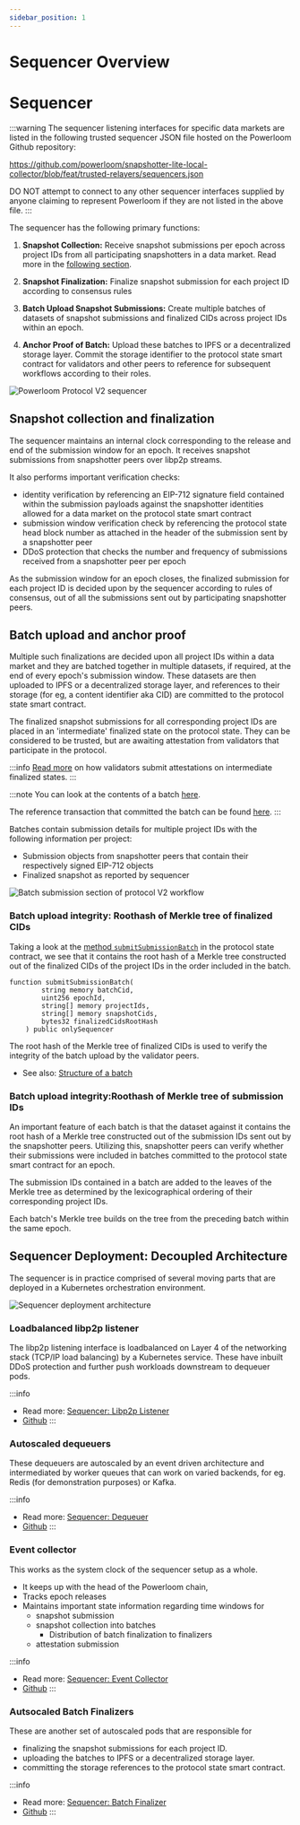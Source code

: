 ```yaml
---
sidebar_position: 1
---
```

# Sequencer Overview

# Sequencer

:::warning
The sequencer listening interfaces for specific data markets are listed in the following trusted sequencer JSON file hosted on the Powerloom Github repository:

https://github.com/powerloom/snapshotter-lite-local-collector/blob/feat/trusted-relayers/sequencers.json

DO NOT attempt to connect to any other sequencer interfaces supplied by anyone claiming to represent Powerloom if they are not listed in the above file.
:::


The sequencer has the following primary functions:

1. **Snapshot Collection:** Receive snapshot submissions per epoch across project IDs from all participating snapshotters in a data market. Read more in the [following section](#snapshot-collection-and-finalization).
   
2. **Snapshot Finalization:** Finalize snapshot submission for each project ID according to consensus rules
   
3. **Batch Upload Snapshot Submissions:** Create multiple batches of datasets of snapshot submissions and finalized CIDs across project IDs within an epoch.
   
4. **Anchor Proof of Batch:** Upload these batches to IPFS or a decentralized storage layer. Commit the storage identifier to the protocol state smart contract for validators and other peers to reference for subsequent workflows according to their roles.

![Powerloom Protocol V2 sequencer](/images/Sequencer.png)

## Snapshot collection and finalization

The sequencer maintains an internal clock corresponding to the release and end of the submission window for an epoch. It receives snapshot submissions from snapshotter peers over libp2p streams.

It also performs important verification checks:

* identity verification by referencing an EIP-712 signature field contained within the submission payloads against the snapshotter identities allowed for a data market on the protocol state smart contract
* submission window verification check by referencing the protocol state head block number as attached in the header of the submission sent by a snapshotter peer
* DDoS protection that checks the number and frequency of submissions received from a snapshotter peer per epoch

As the submission window for an epoch closes, the finalized submission for each project ID is decided upon by the sequencer according to rules of consensus, out of all the submissions sent out by participating snapshotter peers.

## Batch upload and anchor proof

Multiple such finalizations are decided upon all project IDs within a data market and they are batched together in multiple datasets, if required, at the end of every epoch's submission window. These datasets are then uploaded to IPFS or a decentralized storage layer, and references to their storage (for eg, a content identifier aka CID) are committed to the protocol state smart contract.

The finalized snapshot submissions for all corresponding project IDs are placed in an 'intermediate' finalized state on the protocol state. They can be considered to be trusted, but are awaiting attestation from validators that participate in the protocol.

:::info
[Read more](/Protocol/Protocol_v2/validator.md#batch-validation-attestation-and-finalization) on how validators submit attestations on intermediate finalized states.
:::


:::note
You can look at the contents of a batch [here](/files/QmdFHpLZT4dgdFKYyd1yGM62chhJjYpZCtX.json).

The reference transaction that committed the batch can be found [here](https://explorer-prost1m.powerloom.io/tx/0xc21446377239167bdc4df4aced2e3addf3bdfd6cfd3d5f2e9418648e964c5b70).
:::

Batches contain submission details for multiple project IDs with the following information per project:

* Submission objects from snapshotter peers that contain their respectively signed EIP-712 objects
* Finalized snapshot as reported by sequencer 

![Batch submission section of protocol V2 workflow](/images/protov2-submission-batching.png)


### Batch upload integrity: Roothash of Merkle tree of finalized CIDs

Taking a look at the [method `submitSubmissionBatch`](/Protocol/Specifications/state-v2.md#snapshot-submission-in-batches-by-sequencer) in the protocol state contract, we see that it contains the root hash of a Merkle tree constructed out of the finalized CIDs of the project IDs in the order included in the batch.

```solidity
function submitSubmissionBatch(
        string memory batchCid,
        uint256 epochId,
        string[] memory projectIds,
        string[] memory snapshotCids,
        bytes32 finalizedCidsRootHash
    ) public onlySequencer
```

The root hash of the Merkle tree of finalized CIDs is used to verify the integrity of the batch upload by the validator peers.

* See also: [Structure of a batch](/files/QmdFHpLZT4dgdFKYyd1yGM62chhJjYpZCtX.json)
### Batch upload integrity:Roothash of Merkle tree of submission IDs

An important feature of each batch is that the dataset against it contains the root hash of a Merkle tree constructed out of the submission IDs sent out by the snapshotter peers. Utilizing this, snapshotter peers can verify whether their submissions were included in batches committed to the protocol state smart contract for an epoch.

The submission IDs contained in a batch are added to the leaves of the Merkle tree as determined by the lexicographical ordering of their corresponding project IDs. 

Each batch's Merkle tree builds on the tree from the preceding batch within the same epoch.

## Sequencer Deployment: Decoupled Architecture

The sequencer is in practice comprised of several moving parts that are deployed in a Kubernetes orchestration environment.

![Sequencer deployment architecture](/images/Sequencer_autoscaled_decoupled.png)

### Loadbalanced libp2p listener

The libp2p listening interface is loadbalanced on Layer 4 of the networking stack (TCP/IP load balancing) by a Kubernetes service. These have inbuilt DDoS protection and further push workloads downstream to dequeuer pods.

:::info
* Read more: [Sequencer: Libp2p Listener](/Protocol/Protocol_v2/Sequencer/Listener.md)
* [Github](https://github.com/powerloom/libp2p-submission-sequencer-listener)
:::

### Autoscaled dequeuers

These dequeuers are autoscaled by an event driven architecture and intermediated by worker queues that can work on varied backends, for eg. Redis (for demonstration purposes) or Kafka.

:::info
* Read more: [Sequencer: Dequeuer](/Protocol/Protocol_v2/Sequencer/Dequeuer.md)
* [Github](https://github.com/powerloom/sequencer-dequeuer)
:::

### Event collector

This works as the system clock of the sequencer setup as a whole. 

* It keeps up with the head of the Powerloom chain, 
* Tracks epoch releases
* Maintains important state information regarding time windows for 
  * snapshot submission
  * snapshot collection into batches
    * Distribution of batch finalization to finalizers
  * attestation submission

:::info
* Read more: [Sequencer: Event Collector](/Protocol/Protocol_v2/Sequencer/EventCollector.md)
* [Github](https://github.com/powerloom/submission-sequencer-event-collector/)
:::

### Autsocaled Batch Finalizers

These are another set of autoscaled pods that are responsible for 
* finalizing the snapshot submissions for each project ID.
* uploading the batches to IPFS or a decentralized storage layer.
* committing the storage references to the protocol state smart contract.

:::info
* Read more: [Sequencer: Batch Finalizer](/Protocol/Protocol_v2/Sequencer/Finalizer.md)
* [Github](https://github.com/powerloom/submission-sequencer-batch-finalizer/)
:::

